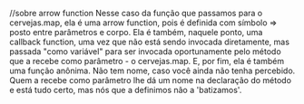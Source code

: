//sobre arrow function
Nesse caso da função que passamos para o cervejas.map, ela é uma arrow function, pois é definida com símbolo => posto entre parâmetros e corpo. Ela é também, naquele ponto, uma callback function, uma vez que não está sendo invocada diretamente, mas passada "como variável" para ser invocada oportunamente pelo método que a recebe como parâmetro - o cervejas.map. E, por fim, ela é também uma função anônima. Não tem nome, caso você ainda não tenha percebido. Quem a recebe como parâmetro lhe dá um nome na declaração do método e está tudo certo, mas nós que a definimos não a 'batizamos'.